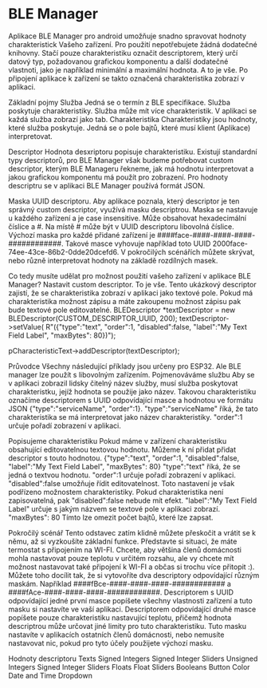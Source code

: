 # BLE Manager
Aplikace BLE Manager pro android umožňuje snadno spravovat hodnoty charakteristick Vašeho zařízení. Pro použití nepotřebujete žádná dodatečné knihovny. Stačí pouze charakteristiku označit descriptorem, který určí datový typ, požadovanou grafickou komponentu a další dodatečné vlastnoti, jako je například minimální a maximální hodnota. A to je vše. Po připojení aplikace k zařízení se takto označená charakteristika zobrazí v aplikaci.

Základní pojmy
Služba
Jedná se o termín z BLE specifikace. Služba poskytuje charakteristiky. Služba může mít více charakteristik. V aplikaci se každá služba zobrazí jako tab.
Charakteristika
Charakteristiky jsou hodnoty, které služba poskytuje. Jedná se o pole bajtů, které musí klient (Aplikace) interpretovat.

Descriptor
Hodnota desxriptoru popisuje charakteristiku. Existují standardní typy descriptorů, pro BLE Manager však budeme potřebovat custom descriptor, kterým BLE Manageru řekneme, jak má hodnotu interpretovat a jakou grafickou komponentu má použít pro zobrazení. Pro hodnoty descriptru se v aplikaci BLE Manager používá formát JSON.

Maska UUID descriptoru.
Aby aplikace poznala, který descriptor je ten správný custom descriptor, využívá masku descriptrou. Maska se nastavuje u každého zařízení a je case insensitive. Může obsahovat hexadecimální číslice a #. Na místě # může být v UUID descriptoru libovolná číslice. Výchozí maska pro každé přidané zařízení je ####face-####-####-####-############. Takové masce vyhovuje například toto UUID 2000face-74ee-43ce-86b2-0dde20dcefd6. V pokročilých scénářích můžete skrývat, nebo různě interpretovat hodnoty na základě rozdílných masek. 

Co tedy musíte udělat pro možnost použití vašeho zařízení v aplikace BLE Manager?
Nastavit custom descriptor. To je vše.
Tento ukázkový descriptor zajistí, že se charakteristika zobrazí v aplikaci jako textové pole. Pokud má charakteristika možnost zápisu a máte zakoupenu možnost zápisu pak bude textové pole editovatelné.
  BLEDescriptor *textDescriptor = new BLEDescriptor(CUSTOM_DESCRIPTOR_UUID, 200);
  textDescriptor->setValue(
    R"({"type":"text", "order":1, "disabled":false, "label":"My Text Field Label", "maxBytes": 80})");

  pCharacteristicText->addDescriptor(textDescriptor);

Průvodce
Všechny následující příklady jsou určeny pro ESP32. Ale BLE manager lze použít s libovolným zařízením.
Pojmenováváme službu
Aby se v aplikaci zobrazil lidsky čitelný název služby, musí služba poskytovat charakteristku, jejíž hodnota se použije jako název. Takovou charakteristiku označíme descriptorem s UUID odpovídající masce a hodnotou ve formátu JSON {"type":"serviceName", "order":1}.
"type":"serviceName" říká, že tato charakteristika se má interpretovat jako název charakteristiky. "order":1 určuje pořadí zobrazení v aplikaci.

Popisujeme charakteristiku
Pokud máme v zařízení charakteristiku obsahující editovatelnou textovou hodnotu. Můžeme k ní přidat přidat descriptor s touto hodnotou. {"type":"text", "order":1, "disabled":false, "label":"My Text Field Label", "maxBytes": 80}
"type":"text" říká, že se jedná o textvou hodnotu. "order":1 určuje pořadí zobrazení v aplikaci. "disabled":false umožňuje řídit editovatelnost. Toto nastavení je však podřízeno možnostem charakteristiky. Pokud charakteristika není zapisovatelná, pak "disabled":false nebude mít efekt. "label":"My Text Field Label" určuje s jakým názvem se textové pole v aplikaci zobrazí. "maxBytes": 80 Tímto lze omezit počet bajtů, které lze zapsat.

Pokročilý scénář
Tento odstavec zatím klidně můžete přeskočit a vrátit se k němu, až si vyzkoušíte základní funkce. Představte si situaci, že máte termostat s připojením na WI-FI. Chcete, aby většina členů domácnosti mohla nastavovat pouze teplotu v určitém rozsahu, ale vy chcete mít možnost nastavovat také připojení k WI-FI a občas si trochu více přitopit :). Můžete toho docílit tak, že si vytovoříte dva descriptory odpovídající různým maskám. Například ####fBce-####-####-####-############ a ####fAce-####-####-####-############. Descriptorem s UUID odpovídající jedné první masce popíšete všechny vlastnosti zařízení a tuto masku si nastavíte ve vaší aplikaci. Descriptorem odpovídající druhé masce popíšete pouze charakteristiku nastavující teplotu, přičemž hodnota descriptrou může určovat jiné limity pro tuto charakteristiku. Tuto masku nastavíte v aplikacích ostatních členů domácnosti, nebo nemusíte nastavovat nic, pokud pro tyto účely použijete výchozí masku.

Hodnoty descriptoru
Texts
Signed Integers
Signed Integer Sliders
Unsigned Integers
Signed Integer Sliders
Floats
Float Sliders
Booleans
Button
Color
Date and Time
Dropdown



  
